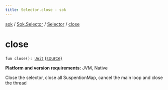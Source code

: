 ```yaml
---
title: Selector.close - sok
---
```


[sok](../../index.html) / [Sok.Selector](../index.html) / [Selector](index.html) / [close](./close.html)

# close

`fun close(): `[`Unit`](https://kotlinlang.org/api/latest/jvm/stdlib/kotlin/-unit/index.html) [(source)](https://github.com/SeekDaSky/Sok/tree/master/jvm/sok-jvm/src/Sok/Selector/Selector.kt#L220)

**Platform and version requirements:** JVM, Native

Close the selector, close all SuspentionMap, cancel the main loop and close the thread

